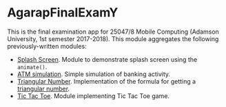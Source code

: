 AgarapFinalExamY
==

This is the final examination app for 25047/8 Mobile Computing (Adamson University, 1st semester 2017-2018). This module aggregates the following previously-written modules:

* [Splash Screen](https://github.com/AFAgarap/25047-8-mobile-computing/tree/master/SplashScreen). Module to demonstrate splash screen using the `animate()`.
* [ATM simulation](https://github.com/AFAgarap/25047-8-mobile-computing/tree/master/MidtermY). Simple simulation of banking activity.
* [Triangular Number](https://github.com/AFAgarap/25047-8-mobile-computing/tree/master/PrelimAgarapAfternoon). Implementation of the formula for getting a [triangular number](https://en.wikipedia.org/wiki/Triangular_number).
* [Tic Tac Toe](https://github.com/AFAgarap/25047-8-mobile-computing/tree/master/tictactoeafternoon). Module implementing Tic Tac Toe game.
